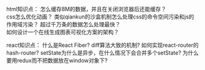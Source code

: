 html知识点：
怎么缓存8M的数据，并且在关闭浏览器后还能缓存？  
css怎么优化动画？ 
类似qiankun的沙盒机制怎么处理css的命令空间污染和js的作用域污染？
超过千万条的数据怎么处理最快？  
如何设计一个在线生成图表可视化方案的架构？

react知识点：
什么是React Fiber?
diff算法大致的机制?
如何实现react-router的hash-router?
setState为什么是异步，在什么情况下会合并多个setState?
为什么要用redux而不把数据放在window对象下?